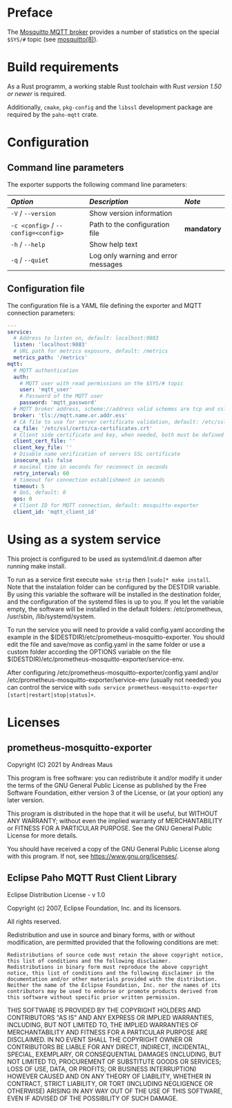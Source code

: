 # Preface
The [Mosquitto MQTT broker](https://mosquitto.org) provides a number of statistics on the special `$SYS/#` topic (see [mosquitto(8)](https://mosquitto.org/man/mosquitto-8.html)).

# Build requirements
As a Rust programm, a working stable Rust toolchain with Rust *version 1.50 or newer* is required.

Additionally, `cmake`, `pkg-config` and the `libssl` development package are required by the `paho-mqtt` crate.

# Configuration
## Command line parameters
The exporter supports the following command line parameters:

| *Option* | *Description* | *Note* |
|:------------|:--------|:-------|
| `-V` / `--version` | Show version information | |
| `-c <config>` / `--config=<config>`| Path to the configuration file | **mandatory** |
| `-h` / `--help` | Show help text | |
| `-q` / `--quiet` | Log only warning and error messages | |

## Configuration file
The configuration file is a YAML file defining the exporter and MQTT connection parameters:

```yaml
---
service:
  # Address to listen on, default: localhost:9883
  listen: 'localhost:9883'
  # URL path for metrics exposure, default: /metrics
  metrics_path: '/metrics'
mqtt:
  # MQTT authentication
  auth:
    # MQTT user with read permissions on the $SYS/# topic
    user: 'mqtt_user'
    # Password of the MQTT user
    password: 'mqtt_password'
  # MQTT broker address, scheme://address valid schemes are tcp and ssl
  broker: 'tls://mqtt.name.or.addr.ess'
  # CA file to use for server certificate validation, default: /etc/ssl/certs/ca-certificates.crt
  ca_file: '/etc/ssl/certs/ca-certificates.crt'
  # Client side certificate and key, when needed, both must be defined
  client_cert_file: ''
  client_key_file: ''
  # Disable name verification of servers SSL certificate
  insecure_ssl: false
  # maximal time in seconds for reconnect in seconds
  retry_interval: 60
  # timeout for connection establishment in seconds
  timeout: 5
  # QoS, default: 0
  qos: 0
  # Client ID for MQTT connection, default: mosquitto-exporter
  client_id: 'mqtt_client_id'
```
# Using as a system service

This project is configured to be used as systemd/init.d daemon after running make install.

To run as a service first execute `make strip` then `[sudo]* make install`. Note that the instalation
folder can be configured by the DESTDIR variable. By using this variable the software will
be installed in the destination folder, and the configuration of the systemd files is up to you.
If you let the variable empty, the software will be installed in the default folders: /etc/prometheus, /usr/sbin, /lib/systemd/system.

To run the service you will need to provide a valid config.yaml according the example in
the $(DESTDIR)/etc/prometheus-mosquitto-exporter. You should edit the file and save/move as config.yaml 
in the same folder or use a custom folder according the OPTIONS variable on the file $(DESTDIR)/etc/prometheus-mosquitto-exporter/service-env.

After configuring /etc/prometheus-mosquitto-exporter/config.yaml and/or /etc/prometheus-mosquitto-exporter/service-env (usually not needed)
you can control the service with `sudo service prometheus-mosquitto-exporter [start|restart|stop|status]+`.


# Licenses
## prometheus-mosquitto-exporter
Copyright (C) 2021 by Andreas Maus

This program is free software: you can redistribute it and/or modify
it under the terms of the GNU General Public License as published by
the Free Software Foundation, either version 3 of the License, or
(at your option) any later version.

This program is distributed in the hope that it will be useful,
but WITHOUT ANY WARRANTY; without even the implied warranty of
MERCHANTABILITY or FITNESS FOR A PARTICULAR PURPOSE.  See the
GNU General Public License for more details.

You should have received a copy of the GNU General Public License
along with this program.  If not, see <https://www.gnu.org/licenses/>.

## Eclipse Paho MQTT Rust Client Library

Eclipse Distribution License - v 1.0

Copyright (c) 2007, Eclipse Foundation, Inc. and its licensors.

All rights reserved.

Redistribution and use in source and binary forms, with or without modification, are permitted provided that the following conditions are met:

    Redistributions of source code must retain the above copyright notice, this list of conditions and the following disclaimer.
    Redistributions in binary form must reproduce the above copyright notice, this list of conditions and the following disclaimer in the documentation and/or other materials provided with the distribution.
    Neither the name of the Eclipse Foundation, Inc. nor the names of its contributors may be used to endorse or promote products derived from this software without specific prior written permission. 

THIS SOFTWARE IS PROVIDED BY THE COPYRIGHT HOLDERS AND CONTRIBUTORS "AS IS" AND ANY EXPRESS OR IMPLIED WARRANTIES, INCLUDING, BUT NOT LIMITED TO, THE IMPLIED WARRANTIES OF MERCHANTABILITY AND FITNESS FOR A PARTICULAR PURPOSE ARE DISCLAIMED. IN NO EVENT SHALL THE COPYRIGHT OWNER OR CONTRIBUTORS BE LIABLE FOR ANY DIRECT, INDIRECT, INCIDENTAL, SPECIAL, EXEMPLARY, OR CONSEQUENTIAL DAMAGES (INCLUDING, BUT NOT LIMITED TO, PROCUREMENT OF SUBSTITUTE GOODS OR SERVICES; LOSS OF USE, DATA, OR PROFITS; OR BUSINESS INTERRUPTION) HOWEVER CAUSED AND ON ANY THEORY OF LIABILITY, WHETHER IN CONTRACT, STRICT LIABILITY, OR TORT (INCLUDING NEGLIGENCE OR OTHERWISE) ARISING IN ANY WAY OUT OF THE USE OF THIS SOFTWARE, EVEN IF ADVISED OF THE POSSIBILITY OF SUCH DAMAGE.


